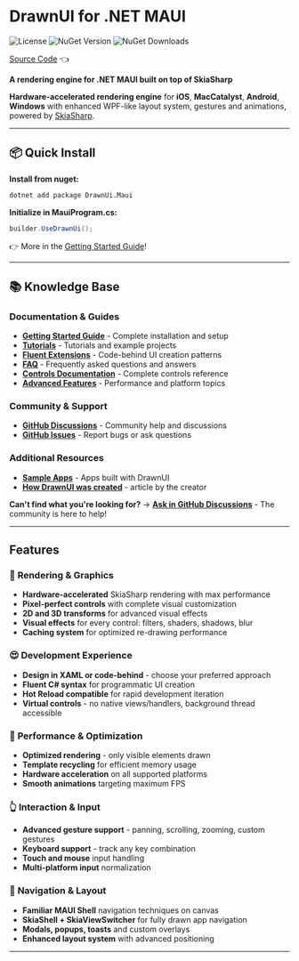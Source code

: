 # DrawnUI for .NET MAUI

![License](https://img.shields.io/github/license/taublast/DrawnUi.svg)
![NuGet Version](https://img.shields.io/nuget/v/DrawnUi.Maui.svg)
![NuGet Downloads](https://img.shields.io/nuget/dt/AppoMobi.Maui.DrawnUi.svg)

[Source Code](https://github.com/taublast/DrawnUi.Maui) 👈

**A rendering engine for .NET MAUI built on top of SkiaSharp**

**Hardware-accelerated rendering engine** for **iOS**, **MacCatalyst**, **Android**, **Windows** with enhanced WPF-like layout system, gestures and animations, powered by [SkiaSharp](https://github.com/mono/SkiaSharp).

---

## 📦 Quick Install

**Install from nuget:**
```bash
dotnet add package DrawnUi.Maui
```

**Initialize in MauiProgram.cs:**
```csharp
builder.UseDrawnUi();
```

👉 More in the [Getting Started Guide](getting-started.md)!

---

## 📚 Knowledge Base

### Documentation & Guides
- **[Getting Started Guide](getting-started.md)** - Complete installation and setup
- **[Tutorials](tutorials.md)** - Tutorials and example projects
- **[Fluent Extensions](fluent-extensions.md)** - Code-behind UI creation patterns
- **[FAQ](faq.md)** - Frequently asked questions and answers
- **[Controls Documentation](controls/index.md)** - Complete controls reference
- **[Advanced Features](advanced/index.md)** - Performance and platform topics

### Community & Support
- **[GitHub Discussions](https://github.com/taublast/DrawnUi/discussions)** - Community help and discussions
- **[GitHub Issues](https://github.com/taublast/DrawnUi.Maui/issues)** - Report bugs or ask questions

### Additional Resources
- **[Sample Apps](sample-apps.md)** - Apps built with DrawnUI
- **[How DrawnUI was created](https://taublast.github.io/posts/MauiJuly/)** - article by the creator

**Can't find what you're looking for?** → **[Ask in GitHub Discussions](https://github.com/taublast/DrawnUi/discussions)** - The community is here to help!

---

## Features

### 🎨 **Rendering & Graphics**
* **Hardware-accelerated** SkiaSharp rendering with max performance
* **Pixel-perfect controls** with complete visual customization
* **2D and 3D transforms** for advanced visual effects
* **Visual effects** for every control: filters, shaders, shadows, blur
* **Caching system** for optimized re-drawing performance

### 😍 **Development Experience**
* **Design in XAML or code-behind** - choose your preferred approach
* **Fluent C# syntax** for programmatic UI creation
* **Hot Reload compatible** for rapid development iteration
* **Virtual controls** - no native views/handlers, background thread accessible

### 🚀 **Performance & Optimization**
* **Optimized rendering** - only visible elements drawn
* **Template recycling** for efficient memory usage
* **Hardware acceleration** on all supported platforms
* **Smooth animations** targeting maximum FPS

### 👆 **Interaction & Input**
* **Advanced gesture support** - panning, scrolling, zooming, custom gestures
* **Keyboard support** - track any key combination
* **Touch and mouse** input handling
* **Multi-platform input** normalization

### 🧭 **Navigation & Layout**
* **Familiar MAUI Shell** navigation techniques on canvas
* **SkiaShell + SkiaViewSwitcher** for fully drawn app navigation
* **Modals, popups, toasts** and custom overlays
* **Enhanced layout system** with advanced positioning


---


 
